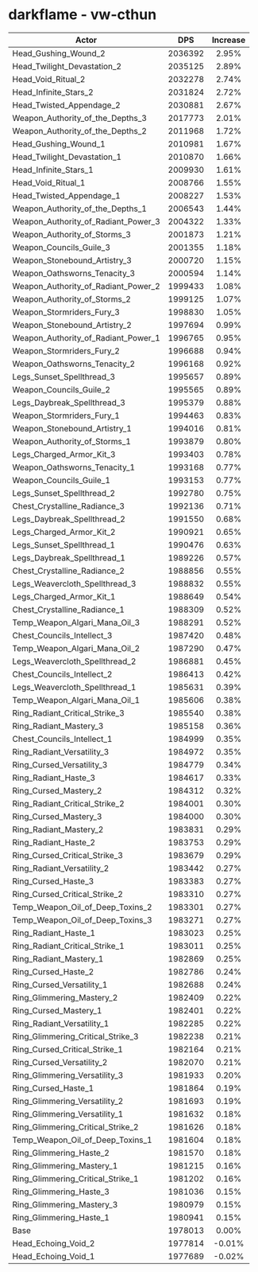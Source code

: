 # darkflame - vw-cthun
| Actor | DPS | Increase |
|---|:---:|:---:|
|Head_Gushing_Wound_2|2036392|2.95%|
|Head_Twilight_Devastation_2|2035125|2.89%|
|Head_Void_Ritual_2|2032278|2.74%|
|Head_Infinite_Stars_2|2031824|2.72%|
|Head_Twisted_Appendage_2|2030881|2.67%|
|Weapon_Authority_of_the_Depths_3|2017773|2.01%|
|Weapon_Authority_of_the_Depths_2|2011968|1.72%|
|Head_Gushing_Wound_1|2010981|1.67%|
|Head_Twilight_Devastation_1|2010870|1.66%|
|Head_Infinite_Stars_1|2009930|1.61%|
|Head_Void_Ritual_1|2008766|1.55%|
|Head_Twisted_Appendage_1|2008227|1.53%|
|Weapon_Authority_of_the_Depths_1|2006543|1.44%|
|Weapon_Authority_of_Radiant_Power_3|2004322|1.33%|
|Weapon_Authority_of_Storms_3|2001873|1.21%|
|Weapon_Councils_Guile_3|2001355|1.18%|
|Weapon_Stonebound_Artistry_3|2000720|1.15%|
|Weapon_Oathsworns_Tenacity_3|2000594|1.14%|
|Weapon_Authority_of_Radiant_Power_2|1999433|1.08%|
|Weapon_Authority_of_Storms_2|1999125|1.07%|
|Weapon_Stormriders_Fury_3|1998830|1.05%|
|Weapon_Stonebound_Artistry_2|1997694|0.99%|
|Weapon_Authority_of_Radiant_Power_1|1996765|0.95%|
|Weapon_Stormriders_Fury_2|1996688|0.94%|
|Weapon_Oathsworns_Tenacity_2|1996168|0.92%|
|Legs_Sunset_Spellthread_3|1995657|0.89%|
|Weapon_Councils_Guile_2|1995565|0.89%|
|Legs_Daybreak_Spellthread_3|1995379|0.88%|
|Weapon_Stormriders_Fury_1|1994463|0.83%|
|Weapon_Stonebound_Artistry_1|1994016|0.81%|
|Weapon_Authority_of_Storms_1|1993879|0.80%|
|Legs_Charged_Armor_Kit_3|1993403|0.78%|
|Weapon_Oathsworns_Tenacity_1|1993168|0.77%|
|Weapon_Councils_Guile_1|1993153|0.77%|
|Legs_Sunset_Spellthread_2|1992780|0.75%|
|Chest_Crystalline_Radiance_3|1992136|0.71%|
|Legs_Daybreak_Spellthread_2|1991550|0.68%|
|Legs_Charged_Armor_Kit_2|1990921|0.65%|
|Legs_Sunset_Spellthread_1|1990476|0.63%|
|Legs_Daybreak_Spellthread_1|1989226|0.57%|
|Chest_Crystalline_Radiance_2|1988856|0.55%|
|Legs_Weavercloth_Spellthread_3|1988832|0.55%|
|Legs_Charged_Armor_Kit_1|1988649|0.54%|
|Chest_Crystalline_Radiance_1|1988309|0.52%|
|Temp_Weapon_Algari_Mana_Oil_3|1988291|0.52%|
|Chest_Councils_Intellect_3|1987420|0.48%|
|Temp_Weapon_Algari_Mana_Oil_2|1987290|0.47%|
|Legs_Weavercloth_Spellthread_2|1986881|0.45%|
|Chest_Councils_Intellect_2|1986413|0.42%|
|Legs_Weavercloth_Spellthread_1|1985631|0.39%|
|Temp_Weapon_Algari_Mana_Oil_1|1985606|0.38%|
|Ring_Radiant_Critical_Strike_3|1985540|0.38%|
|Ring_Radiant_Mastery_3|1985158|0.36%|
|Chest_Councils_Intellect_1|1984999|0.35%|
|Ring_Radiant_Versatility_3|1984972|0.35%|
|Ring_Cursed_Versatility_3|1984779|0.34%|
|Ring_Radiant_Haste_3|1984617|0.33%|
|Ring_Cursed_Mastery_2|1984312|0.32%|
|Ring_Radiant_Critical_Strike_2|1984001|0.30%|
|Ring_Cursed_Mastery_3|1984000|0.30%|
|Ring_Radiant_Mastery_2|1983831|0.29%|
|Ring_Radiant_Haste_2|1983753|0.29%|
|Ring_Cursed_Critical_Strike_3|1983679|0.29%|
|Ring_Radiant_Versatility_2|1983442|0.27%|
|Ring_Cursed_Haste_3|1983383|0.27%|
|Ring_Cursed_Critical_Strike_2|1983310|0.27%|
|Temp_Weapon_Oil_of_Deep_Toxins_2|1983301|0.27%|
|Temp_Weapon_Oil_of_Deep_Toxins_3|1983271|0.27%|
|Ring_Radiant_Haste_1|1983023|0.25%|
|Ring_Radiant_Critical_Strike_1|1983011|0.25%|
|Ring_Radiant_Mastery_1|1982869|0.25%|
|Ring_Cursed_Haste_2|1982786|0.24%|
|Ring_Cursed_Versatility_1|1982688|0.24%|
|Ring_Glimmering_Mastery_2|1982409|0.22%|
|Ring_Cursed_Mastery_1|1982401|0.22%|
|Ring_Radiant_Versatility_1|1982285|0.22%|
|Ring_Glimmering_Critical_Strike_3|1982238|0.21%|
|Ring_Cursed_Critical_Strike_1|1982164|0.21%|
|Ring_Cursed_Versatility_2|1982070|0.21%|
|Ring_Glimmering_Versatility_3|1981933|0.20%|
|Ring_Cursed_Haste_1|1981864|0.19%|
|Ring_Glimmering_Versatility_2|1981693|0.19%|
|Ring_Glimmering_Versatility_1|1981632|0.18%|
|Ring_Glimmering_Critical_Strike_2|1981626|0.18%|
|Temp_Weapon_Oil_of_Deep_Toxins_1|1981604|0.18%|
|Ring_Glimmering_Haste_2|1981570|0.18%|
|Ring_Glimmering_Mastery_1|1981215|0.16%|
|Ring_Glimmering_Critical_Strike_1|1981202|0.16%|
|Ring_Glimmering_Haste_3|1981036|0.15%|
|Ring_Glimmering_Mastery_3|1980979|0.15%|
|Ring_Glimmering_Haste_1|1980941|0.15%|
|Base|1978013|0.00%|
|Head_Echoing_Void_2|1977814|-0.01%|
|Head_Echoing_Void_1|1977689|-0.02%|
